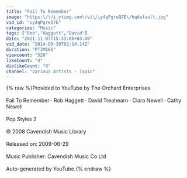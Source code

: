 ```yaml
---
title: "Fail To Remember"
image: "https:\/\/i.ytimg.com\/vi\/iy4qPgreQ7E\/hqdefault.jpg"
vid_id: "iy4qPgreQ7E"
categories: "Music"
tags: ["Rob","Haggett","David"]
date: "2021-11-07T15:33:06+03:00"
vid_date: "2014-09-30T02:14:14Z"
duration: "PT3M16S"
viewcount: "526"
likeCount: "4"
dislikeCount: "0"
channel: "Various Artists - Topic"
---
```

{% raw %}Provided to YouTube by The Orchard Enterprises<br /><br />Fail To Remember · Rob Haggett · David Treahearn · Ciara Newell · Cathy Newell<br /><br />Pop Styles 2<br /><br />℗ 2008 Cavendish Music Library<br /><br />Released on: 2009-06-29<br /><br />Music Publisher: Cavendish Music Co Ltd<br /><br />Auto-generated by YouTube.{% endraw %}
